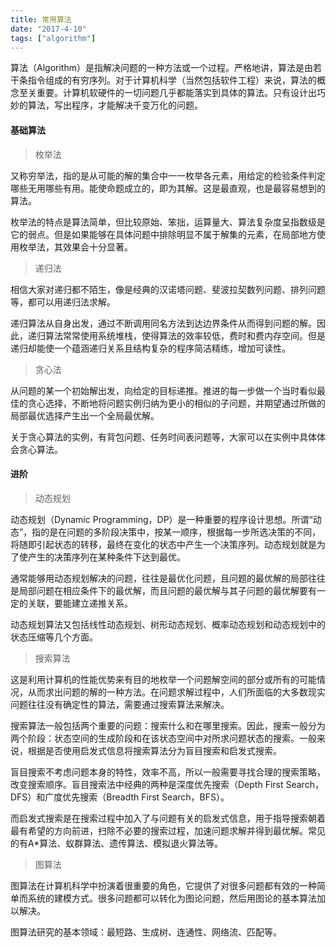 ```yaml
---
title: 常用算法
date: "2017-4-10"
tags: ["algorithm"]
---
```


算法（Algorithm）是指解决问题的一种方法或一个过程。严格地讲，算法是由若干条指令组成的有穷序列。对于计算机科学（当然包括软件工程）来说，算法的概念至关重要。计算机软硬件的一切问题几乎都能落实到具体的算法。只有设计出巧妙的算法，写出程序，才能解决千变万化的问题。

#### 基础算法

> 枚举法
	
又称穷举法，指的是从可能的解的集合中一一枚举各元素，用给定的检验条件判定哪些无用哪些有用。能使命题成立的，即为其解。这是最直观，也是最容易想到的算法。
	
枚举法的特点是算法简单，但比较原始、笨拙，运算量大、算法复杂度呈指数级是它的弱点。但是如果能够在具体问题中排除明显不属于解集的元素，在局部地方使用枚举法，其效果会十分显著。

<!--more-->
	
> 递归法

相信大家对递归都不陌生，像是经典的汉诺塔问题、斐波拉契数列问题、排列问题等，都可以用递归法求解。
	
递归算法从自身出发，通过不断调用同名方法到达边界条件从而得到问题的解。因此，递归算法常常使用系统堆栈，使得算法的效率较低，费时和费内存空间。但是递归却能使一个蕴涵递归关系且结构复杂的程序简洁精练，增加可读性。

> 贪心法

从问题的某一个初始解出发，向给定的目标递推。推进的每一步做一个当时看似最佳的贪心选择，不断地将问题实例归纳为更小的相似的子问题，并期望通过所做的局部最优选择产生出一个全局最优解。
	
关于贪心算法的实例，有背包问题、任务时间表问题等，大家可以在实例中具体体会贪心算法。
	
#### 进阶

> 动态规划

动态规划（Dynamic Programming，DP）是一种重要的程序设计思想。所谓“动态”，指的是在问题的多阶段决策中，按某一顺序，根据每一步所选决策的不同，将随即引起状态的转移，最终在变化的状态中产生一个决策序列。动态规划就是为了使产生的决策序列在某种条件下达到最优。
	
通常能够用动态规划解决的问题，往往是最优化问题，且问题的最优解的局部往往是局部问题在相应条件下的最优解，而且问题的最优解与其子问题的最优解要有一定的关联，要能建立递推关系。

动态规划算法又包括线性动态规划、树形动态规划、概率动态规划和动态规划中的状态压缩等几个方面。
	
> 搜索算法

这是利用计算机的性能优势来有目的地枚举一个问题解空间的部分或所有的可能情况，从而求出问题的解的一种方法。在问题求解过程中，人们所面临的大多数现实问题往往没有确定性的算法，需要通过搜索算法来解决。

搜索算法一般包括两个重要的问题：搜索什么和在哪里搜索。因此，搜索一般分为两个阶段：状态空间的生成阶段和在该状态空间中对所求问题状态的搜索。一般来说，根据是否使用启发式信息将搜索算法分为盲目搜索和启发式搜索。

盲目搜索不考虑问题本身的特性，效率不高，所以一般需要寻找合理的搜索策略，改变搜索顺序。盲目搜索法中经典的两种是深度优先搜索（Depth First Search，DFS）和广度优先搜索（Breadth First Search，BFS）。

而启发式搜索是在搜索过程中加入了与问题有关的启发式信息，用于指导搜索朝着最有希望的方向前进，扫除不必要的搜索过程，加速问题求解并得到最优解。常见的有A*算法、蚁群算法、遗传算法、模拟退火算法等。
	
> 图算法
	
图算法在计算机科学中扮演着很重要的角色，它提供了对很多问题都有效的一种简单而系统的建模方式。很多问题都可以转化为图论问题，然后用图论的基本算法加以解决。

图算法研究的基本领域：最短路、生成树、连通性、网络流、匹配等。